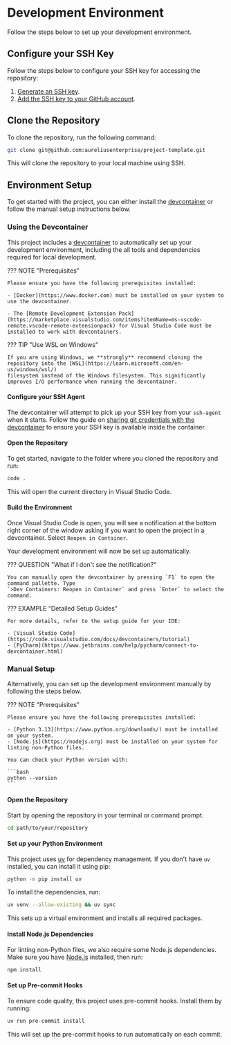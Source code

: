 # Development Environment

Follow the steps below to set up your development environment.

## Configure your SSH Key

Follow the steps below to configure your SSH key for accessing the repository:

1. [Generate an SSH key](https://docs.github.com/en/github/authenticating-to-github/connecting-to-github-with-ssh/generating-a-new-ssh-key-and-adding-it-to-the-ssh-agent).
2. [Add the SSH key to your GitHub account](https://docs.github.com/en/github/authenticating-to-github/connecting-to-github-with-ssh/adding-a-new-ssh-key-to-your-github-account).

## Clone the Repository

To clone the repository, run the following command:

```bash
git clone git@github.com:aureliusenterprise/project-template.git
```

This will clone the repository to your local machine using SSH.

## Environment Setup

To get started with the project, you can either install the [devcontainer](https://containers.dev) or follow the manual
setup instructions below.

### Using the Devcontainer

This project includes a [devcontainer](https://containers.dev) to automatically set up your development
environment, including the all tools and dependencies required for local development.

??? NOTE "Prerequisites"

    Please ensure you have the following prerequisites installed:

    - [Docker](https://www.docker.com) must be installed on your system to use the devcontainer.

    - The [Remote Development Extension Pack](https://marketplace.visualstudio.com/items?itemName=ms-vscode-remote.vscode-remote-extensionpack) for Visual Studio Code must be installed to work with devcontainers.

??? TIP "Use WSL on Windows"

    If you are using Windows, we **strongly** recommend cloning the repository into the [WSL](https://learn.microsoft.com/en-us/windows/wsl/)
    filesystem instead of the Windows filesystem. This significantly improves I/O performance when running the devcontainer.

#### Configure your SSH Agent

The devcontainer will attempt to pick up your SSH key from your `ssh-agent` when it starts. Follow the
guide on [sharing git credentials with the devcontainer](https://code.visualstudio.com/remote/advancedcontainers/sharing-git-credentials)
to ensure your SSH key is available inside the container.

#### Open the Repository

To get started, navigate to the folder where you cloned the repository and run:

```bash
code .
```

This will open the current directory in Visual Studio Code.

#### Build the Environment

Once Visual Studio Code is open, you will see a notification at the bottom right corner of the window asking if
you want to open the project in a devcontainer. Select `Reopen in Container`.

Your development environment will now be set up automatically.

??? QUESTION "What if I don't see the notification?"

    You can manually open the devcontainer by pressing `F1` to open the command pallette. Type
    `>Dev Containers: Reopen in Container` and press `Enter` to select the command.

??? EXAMPLE "Detailed Setup Guides"

    For more details, refer to the setup guide for your IDE:

    - [Visual Studio Code](https://code.visualstudio.com/docs/devcontainers/tutorial)
    - [PyCharm](https://www.jetbrains.com/help/pycharm/connect-to-devcontainer.html)

### Manual Setup

Alternatively, you can set up the development environment manually by following the steps below.

??? NOTE "Prerequisites"

    Please ensure you have the following prerequisites installed:

    - [Python 3.13](https://www.python.org/downloads/) must be installed on your system.
    - [Node.js](https://nodejs.org) must be installed on your system for linting non-Python files.

    You can check your Python version with:

    ```bash
    python --version
    ```

#### Open the Repository

Start by opening the repository in your terminal or command prompt.

```bash
cd path/to/your/repository
```

#### Set up your Python Environment

This project uses [uv](https://docs.astral.sh/uv/) for dependency management. If you don't have `uv` installed, you can
install it using pip:

```bash
python -m pip install uv
```

To install the dependencies, run:

```bash
uv venv --allow-existing && uv sync
```

This sets up a virtual environment and installs all required packages.

#### Install Node.js Dependencies

For linting non-Python files, we also require some Node.js dependencies. Make sure you have [Node.js](https://nodejs.org)
installed, then run:

```bash
npm install
```

#### Set up Pre-commit Hooks

To ensure code quality, this project uses pre-commit hooks. Install them by running:

```bash
uv run pre-commit install
```

This will set up the pre-commit hooks to run automatically on each commit.
